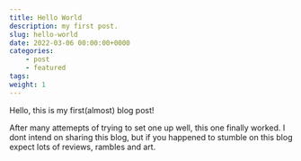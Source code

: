 ```yaml
---
title: Hello World
description: my first post.
slug: hello-world
date: 2022-03-06 00:00:00+0000
categories:
    - post
    - featured
tags:
weight: 1 
---
```


Hello, this is my first(almost) blog post!

After many attemepts of trying to set one up well, this one finally worked. I dont intend on sharing this blog, but if you happened to stumble on this blog expect lots of reviews, rambles and art. 
